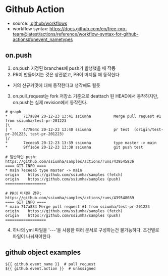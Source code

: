 # Github Action

- source: [.github/workflows](../.github/workflows)
- workflow syntax: https://docs.github.com/en/free-pro-team@latest/actions/reference/workflow-syntax-for-github-actions#onevent_nametypes

## on.push

1. on.push 지정된 branches에 push가 발생했을 때 작동
2. PR이 만들어지는 것은 상관없고, PR이 머지될 때 동작한다
  - 거의 신규커밋에 대해 동작한다고 생각해도 될듯
3. on.pull_request는 fork 저장소 기준으로 deattach 된 HEAD에서 동작하지만,
  on.push는 실제 revision에서 동작한다.

  ```
  # graph
  *       717a884 20-12-23 13:41 ssiumha          Merge pull request #1 from ssiumha/test-pr-201223
  |\
  | *     477864c 20-12-23 13:40 ssiumha          pr test  (origin/test-pr-201223, test-pr-201223)
  |/
  *       7eceea5 20-12-23 13:39 ssiumha          type master -> main
  *       9ff1e5e 20-12-23 13:38 ssiumha          git push test

  # 일반적인 push: https://github.com/ssiumha/samples/actions/runs/439545836
  ==== GIT INFO ====
  * main 7eceea5 type master -> main
  origin	https://github.com/ssiumha/samples (fetch)
  origin	https://github.com/ssiumha/samples (push)
  ==================

  # PR이 머지된 경우: https://github.com/ssiumha/samples/actions/runs/439548089
  ==== GIT INFO ====
  * main 717a884 Merge pull request #1 from ssiumha/test-pr-201223
  origin	https://github.com/ssiumha/samples (fetch)
  origin	https://github.com/ssiumha/samples (push)
  ==================
  ```

4. 하나의 yml 파일을 '---'을 사용한 여러 문서로 구성하는건 불가능하다. 조건별로 파일이 나눠져야한다

## github object examples

```
${{ github.event_name }}  # pull_request
${{ github.event.action }}  # unassigned

```
